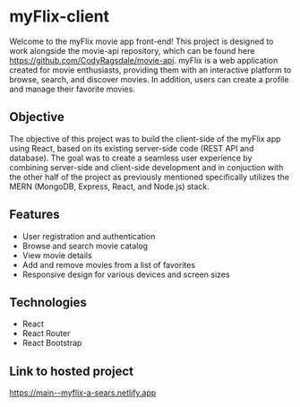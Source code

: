 # myFlix-client

Welcome to the myFlix movie app front-end! This project is designed to work alongside the movie-api repository, which can be found here https://github.com/CodyRagsdale/movie-api. myFlix is a web application created for movie enthusiasts, providing them with an interactive platform to browse, search, and discover movies. In addition, users can create a profile and manage their favorite movies.

## Objective
The objective of this project was to build the client-side of the myFlix app using React, based on its existing server-side code (REST API and database). The goal was to create a seamless user experience by combining server-side and client-side development and in conjuction with the other half of the project as previously mentioned specifically utilizes the MERN (MongoDB, Express, React, and Node.js) stack.

## Features

- User registration and authentication
- Browse and search movie catalog
- View movie details
- Add and remove movies from a list of favorites
- Responsive design for various devices and screen sizes

## Technologies

- React
- React Router
- React Bootstrap

## Link to hosted project

https://main--myflix-a-sears.netlify.app
